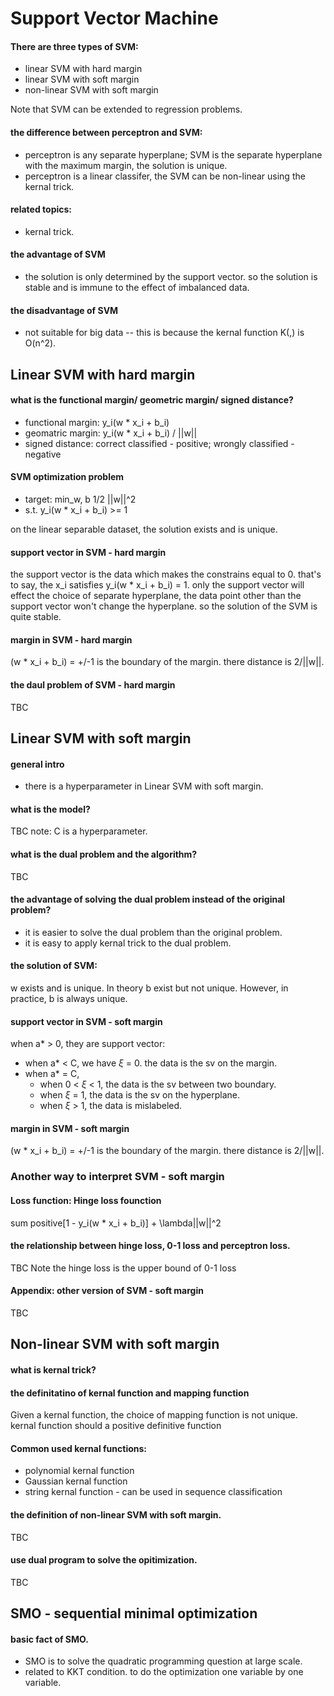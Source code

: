# Support Vector Machine

#### There are three types of SVM:
+ linear SVM with hard margin
+ linear SVM with soft margin
+ non-linear SVM with soft margin

Note that SVM can be extended to regression problems.

#### the difference between perceptron and SVM:
+ perceptron is any separate hyperplane; SVM is the separate hyperplane with the maximum margin, the solution is unique.
+ perceptron is a linear classifer, the SVM can be non-linear using the kernal trick.

#### related topics:
+ kernal trick.

#### the advantage of SVM
+ the solution is only determined by the support vector. so the solution is stable and is immune to the effect of imbalanced data.
#### the disadvantage of SVM
+ not suitable for big data --  this is because the kernal function K(,) is O(n^2).

## Linear SVM with hard margin

#### what is the functional margin/ geometric margin/ signed distance?
+ functional margin: y_i(w * x_i + b_i)
+ geomatric margin: y_i(w * x_i + b_i) / ||w||
+ signed distance: correct classified - positive; wrongly classified - negative

#### SVM optimization problem
+ target: min_w, b 1/2 ||w||^2
+ s.t. y_i(w * x_i + b_i) >= 1

on the linear separable dataset, the solution exists and is unique.

#### support vector in SVM - hard margin
the support vector is the data which makes the constrains equal to 0. that's to say, the x_i satisfies y_i(w * x_i + b_i) = 1.
only the support vector will effect the choice of separate hyperplane, the data point other than the support vector won't change the hyperplane. so the solution of the SVM is quite stable.

#### margin in SVM - hard margin
(w * x_i + b_i) = +/-1 is the boundary of the margin. there distance is 2/||w||.

#### the daul problem of SVM - hard margin
TBC

## Linear SVM with soft margin

#### general intro
+ there is a hyperparameter in Linear SVM with soft margin.

#### what is the model?
TBC
note: C is a hyperparameter.

#### what is the dual problem and the algorithm?
TBC 

#### the advantage of solving the dual problem instead of the original problem?
+ it is easier to solve the dual problem than the original problem.
+ it is easy to apply kernal trick to the dual problem.

#### the solution of SVM:
w exists and is unique. In theory b exist but not unique. However, in practice, b is always unique.

#### support vector in SVM - soft margin
when a* > 0, they are support vector:
+ when a* < C, we have $\xi$ = 0. the data is the sv on the margin.
+ when a* = C,
  - when 0 < $\xi$ < 1, the data is the sv between two boundary.
  - when $\xi$ = 1, the data is the sv on the hyperplane.
  - when $\xi$ > 1, the data is mislabeled.

#### margin in SVM - soft margin
(w * x_i + b_i) = +/-1 is the boundary of the margin. there distance is 2/||w||.

### Another way to interpret SVM - soft margin
#### Loss function: Hinge loss founction
sum positive[1 - y_i(w * x_i + b_i)] + \lambda||w||^2

#### the relationship between hinge loss, 0-1 loss and perceptron loss.
TBC
Note the hinge loss is the upper bound of 0-1 loss


#### Appendix: other version of SVM - soft margin
TBC

## Non-linear SVM with soft margin
#### what is kernal trick?

#### the definitatino of kernal function and mapping function
Given a kernal function, the choice of mapping function is not unique.
kernal function should a positive definitive function

#### Common used kernal functions:
+ polynomial kernal function
+ Gaussian kernal function
+ string kernal function - can be used in sequence classification

#### the definition of non-linear SVM with soft margin.
TBC

#### use dual program to solve the opitimization.
TBC

## SMO - sequential minimal optimization

#### basic fact of SMO. 
+ SMO is to solve the quadratic programming question at large scale.
+ related to KKT condition. to do the optimization one variable by one variable.

